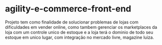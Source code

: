 # agility-e-commerce-front-end
Projeto tem como finalidade de solucionar problemas de lojas com dificuldades em vender online, como tambem gerenciar os marketplaces da loja com um controle unico de estoque e a loja terá o dominio de todo seu estoque em unico lugar, com integração no mercado livre, magazine luiza. 
